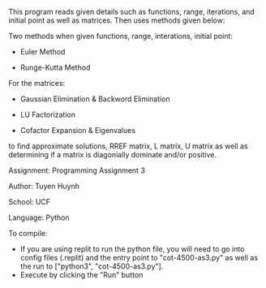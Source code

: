 This program reads given details such as functions, range, iterations, and initial point as well as matrices. Then uses methods given below:

Two methods when given functions, range, interations, initial point:

- Euler Method

- Runge-Kutta Method

For the matrices:

- Gaussian Elimination & Backword Elimination

- LU Factorization

- Cofactor Expansion & Eigenvalues

to find approximate solutions, RREF matrix, L matrix, U matrix as well as determining if a matrix is diagonially dominate and/or positive.

Assignment: Programming Assignment 3

Author: Tuyen Huynh

School: UCF

Language: Python

To compile: 

- If you are using replit to run the python file, you will need to go into config files (.replit) and the entry point to "cot-4500-as3.py" as well as the run to ["python3", "cot-4500-as3.py"].
- Execute by clicking the "Run" button


